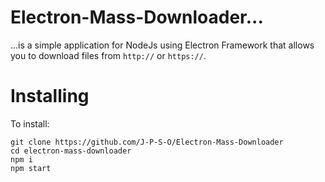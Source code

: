 # Electron-Mass-Downloader...
...is a simple application for NodeJs using Electron Framework that allows you to download files from `http://` or `https://`.
# Installing
To install:
```
git clone https://github.com/J-P-S-O/Electron-Mass-Downloader
cd electron-mass-downloader
npm i
npm start
```
